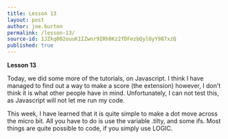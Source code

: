```yaml
---
title: Lesson 13
layout: post
author: joe.burton
permalink: /lesson-13/
source-id: 1JZkq002ouuK1IZwnr9IRh0Kz2fDFezbQylOyY987xzQ
published: true
---
```

**Lesson 13**

Today, we did some more of the tutorials, on Javascript. I think I have managed to find out a way to make a score (the extension) however, I don't think it is what other people have in mind. Unfortunately, I can not test this, as Javascript will not let me run my code.

This week, I have learned that it is quite simple to make a dot move across the micro bit. All you have to do is use the variable .tilty, and some ifs. Most things are quite possible to code, if you simply use LOGIC.

